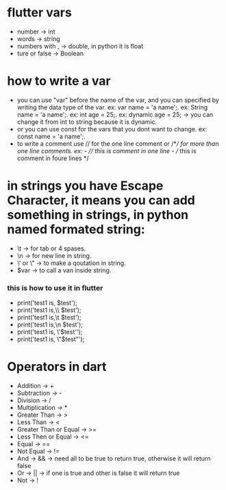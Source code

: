 # flutter vars

- number -> int
- words -> string
- numbers with , -> double, in python it is float
- ture or false -> Boolean

# how to write a var

- you can use "var" before the name of the var, and you can specified by writing the data type of the var.
  ex: var name = 'a name';.
  ex: String name = 'a name';.
  ex: int age = 25;.
  ex: dynamic age = 25; -> you can change it from int to string because it is dynamic.
- or you can use const for the vars that you dont want to change.
  ex: const name = 'a name';.
- to write a comment use // for the one line comment or /\*_/ for more than one line comments.
  ex: - // this is comment in one line - /_ this
  is
  comment
  in foure lines \*/

# in strings you have Escape Character, it means you can add something in strings, in python named formated string:

- \t -> for tab or 4 spases.
- \n -> for new line in string.
- \\' or \\" -> to make a qoutation in string.
- $var -> to call a van inside string.

### this is how to use it in flutter

- print('test1 is, $test');
- print('test1 is,\\\ $test');
- print('test1 is,\t $test');
- print('test1 is,\n $test');
- print('test1 is, \\'$test\'');
- print('test1 is, \\"$test\"');

# Operators in dart

- Addition -> +
- Subtraction -> -
- Division -> /
- Multiplication -> \*
- Greater Than -> >
- Less Than -> <
- Greater Than or Equal -> >=
- Less Then or Equal -> <=
- Equal -> ==
- Not Equal -> !=
- And -> && -> need all to be true to return true, otherwise it will return false
- Or -> || -> if one is true and other is false it will return true
- Not -> !
